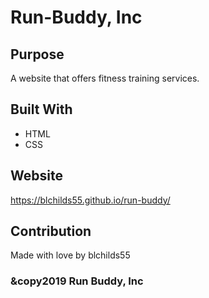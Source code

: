 # Run-Buddy, Inc

## Purpose
A website that offers fitness training services.

## Built With
* HTML
* CSS

## Website
https://blchilds55.github.io/run-buddy/

## Contribution
Made with love by blchilds55

### &copy2019 Run Buddy, Inc
